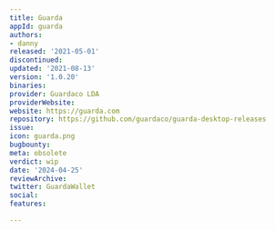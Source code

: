 ```yaml
---
title: Guarda
appId: guarda
authors:
- danny
released: '2021-05-01'
discontinued: 
updated: '2021-08-13'
version: '1.0.20'
binaries: 
provider: Guardaco LDA
providerWebsite: 
website: https://guarda.com
repository: https://github.com/guardaco/guarda-desktop-releases
issue: 
icon: guarda.png
bugbounty: 
meta: obsolete
verdict: wip
date: '2024-04-25'
reviewArchive: 
twitter: GuardaWallet
social: 
features: 

---
```


